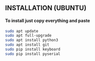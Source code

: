 ## INSTALLATION (UBUNTU)
#### To install just copy everything and paste
```bash
sudo apt update
sudo apt full-upgrade
sudo apt install python3
sudo apt install git
sudo pip install keyboard
sudo pip install pyserial
```
####
